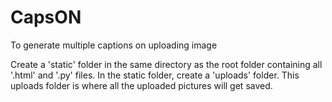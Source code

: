# CapsON
To generate multiple captions on uploading image

Create a 'static' folder in the same directory as the root folder containing all '.html' and '.py' files. In the static folder, create a 'uploads' folder. This uploads folder is where all the uploaded pictures will get saved.
